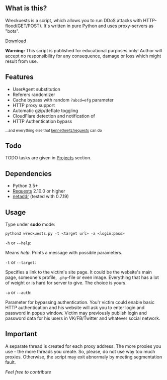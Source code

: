 ## What is this?
Wreckuests is a script, which allows you to run DDoS attacks with HTTP-flood(GET/POST). It's written in pure Python and uses proxy-servers as "bots".

[Download](https://github.com/JamesJGoodwin/wreckuests/releases)

**Warning:** This script is published for educational purposes only! Author will accept no responsibility for any consequence, damage or loss which might result from use.
## Features
* UserAgent substitution
* Referers randomizer
* Cache bypass with random `?abcd=efg` parameter
* HTTP proxy support
* Automatic gzip/deflate toggling
* CloudFlare detection and notification of
* HTTP Authentication bypass

<sup>...and everything else that [kennethreitz/requests](https://github.com/kennethreitz/requests) can do</sup>

## Todo
TODO tasks are given in [Projects](https://github.com/JamesJGoodwin/PYg0odwin/projects/1) section.

## Dependencies
* Python 3.5+
* [Requests](https://github.com/kennethreitz/requests) 2.10.0 or higher
* [netaddr](https://pypi.python.org/pypi/netaddr) (tested with 0.7.19)

## Usage
Type under **sudo** mode:

`python3 wreckuests.py -t <target url> -a <login:pass>`

`-h` or `--help`:

Means *help*. Prints a message with possible parameters. 

`-t` or `--target`:

Specifies a link to the victim's site page. It could be the website's main page, someone's profile, `.php`-file or even image. Everything that has a lot of weight or is hard for server to give. The choice is yours.

`-a` or `--auth`:

Parameter for bypassing authentication. You'r victim could enable basic HTTP authentication and his website will ask you to enter login and password in popup window. Victim may previously publish login and password data for his users in VK/FB/Twitter and whatever social network.

## Important

A separate thread is created for each proxy address. The more proxies you use - the more threads you create. So, please, do not use way too much proxies. Otherwise, the script may exit abnormaly by meeting segmentation fault.

*Feel free to contribute*
